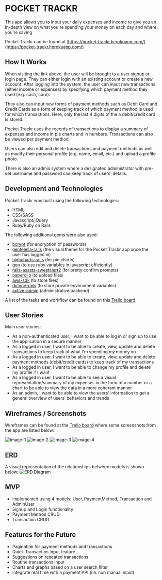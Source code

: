 # POCKET TRACKR

This app allows you to input your daily expenses and income to give you an in-depth view on what you're spending your money on each day and where you're saving

Pocket Trackr can be found at [https://pocket-trackr.herokuapp.com/](https://pocket-trackr.herokuapp.com/)

## How It Works
When visiting the link above, the user will be brought to a user signup or login page. They can either login with an existing account or create a new account. After logging into the system, the user can input new transactions (either income or expenses) by specifying which payment method they used (e.g. cash, card).

They also can input new forms of payment methods such as Debit Card and Credit Cards as a form of keeping track of which payment method is used for which transactions. Here, only the last 4 digits of the a debit/credit card is stored.

Pocket Trackr uses the records of transactions to display a summary of expenses and income in pie charts and in numbers. Transactions can also be viewed per payment method.

Users can also edit and delete transactions and payment methods as well as modify their personal profile (e.g. name, email, etc.) and upload a profile photo.

There is also an admin system where a designated administrator with pre-set username and password can keep track of users' details.

## Development and Technologies
Pocket Trackr was built using the following technologies:

- HTML
- CSS/SASS
- Javascript/jQuery
- Ruby/Ruby on Rails

The following additional gems were also used:

- [bcrypt](https://github.com/codahale/bcrypt-ruby) (for encryption of passwords)
- [gentelella-rails](https://github.com/mwlang/gentelella-rails) (the visual theme for the Pocket Trackr app once the user has logged in)
- [highcharts-rails](https://github.com/PerfectlyNormal/highcharts-rails) (for pie charts)
- [gon](https://github.com/gazay/gon) (to use ruby variables in javascript efficiently)
- [rails-assets-sweetalert2](https://github.com/nicolasblanco/sweet-alert2-rails) (for pretty confirm prompts)
- [paperclip](https://github.com/thoughtbot/paperclip) (to upload files)
- [aws-sdk](https://github.com/aws/aws-sdk-ruby) (to store files)
- [dotenv-rails](https://github.com/bkeepers/dotenv) (to store private environment variables)
- [active-admin](https://github.com/activeadmin/activeadmin) (administrative backend)

A list of the tasks and workflow can be found on this [Trello board](https://trello.com/b/Z8eh3dpv/budget-tracker)

## User Stories
Main user stories:

- As a non-authenticated user, I want to be able to log in or sign up to use the application in a secure manner
- As a logged in user, I want to be able to create, view, update and delete transactions to keep track of what I'm spending my money on
- As a logged in user, I want to be able to create, view, update and delete payment methods (debit/credit cards) to keep track of my transactions
- As a logged in user, I want to be able to change my profile and delete my profile if I want
- As a logged in user, I want to be able to see a visual representation/summary of my expenses in the form of a number or a chart to be able to view the data in a more coherant manner
- As an admin, I want to be able to view the users' information to get a general overview of users' behaviors and trends

## Wireframes / Screenshots
Wireframes can be found at the [Trello board](https://trello.com/b/Z8eh3dpv/budget-tracker)
where some screenshots from the app are listed below:

![image-1](/Users/ChakritP/Desktop/Screenshots/pocket-trackr-1.png)
![image-2](/Users/ChakritP/Desktop/Screenshots/pocket-trackr-2.png)
![image-3](/Users/ChakritP/Desktop/Screenshots/pocket-trackr-3.png)
![image-4](/Users/ChakritP/Desktop/Screenshots/pocket-trackr-4.png)


## ERD
A visual representation of the relationships between models is shown below:
![ERD Diagram](/Users/ChakritP/Desktop/Screenshots/erd-diagram.png)

## MVP
- Implemented using 4 models: User, PaymentMethod, Transaction and AdminUser
- Signup and Login functionality
- Payment Method CRUD
- Transaction CRUD

## Features for the Future
- Pagination for payment methods and transactions
- Quick Transaction input feature
- Suggestions on repeated transactions
- Routine transactions input
- Charts and graphs based on a user search filter 
- Integrate real time with a payment API (i.e. non manual input)

